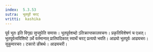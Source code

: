 ```yaml
---
index:  5.3.53
sutra:  भूतपूर्वे चरट्
vritti:  kashika 
---
```


पूर्व भूतः इति विगृह्य सुप्सुपेति समासः। भूतपूर्वशब्दो ऽतिक्रान्तकालवचनः। प्रकृतिविशेषणं च एअत्। भूतपूर्वत्वविशिष्टे ऽर्थे वर्तमानात् प्रातिपदिकात् स्वार्थे चरट् प्रत्ययो भवति। आढ्यो भूतपूर्वः आढ्यचरः। सुकुमारचरः। टकारो ङीबर्थः। आढ्यचरी।

